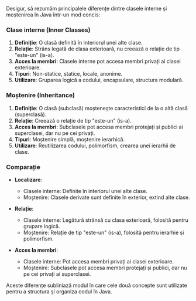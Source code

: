 Desigur, să rezumăm principalele diferențe dintre clasele interne și moștenirea în Java într-un mod concis:

### Clase interne (Inner Classes)

1. **Definiție**: O clasă definită în interiorul unei alte clase.
2. **Relație**: Strâns legată de clasa exterioară, nu creează o relație de tip "este-un" (is-a).
3. **Acces la membri**: Clasele interne pot accesa membri privați ai clasei exterioare.
4. **Tipuri**: Non-statice, statice, locale, anonime.
5. **Utilizare**: Gruparea logică a codului, encapsulare, structura modulară.

### Moștenire (Inheritance)

1. **Definiție**: O clasă (subclasă) moștenește caracteristici de la o altă clasă (superclasă).
2. **Relație**: Creează o relație de tip "este-un" (is-a).
3. **Acces la membri**: Subclasele pot accesa membri protejați și publici ai superclasei, dar nu pe cei privați.
4. **Tipuri**: Moștenire simplă, moștenire ierarhică.
5. **Utilizare**: Reutilizarea codului, polimorfism, crearea unei ierarhii de clase.

### Comparație

- **Localizare**:
  - Clasele interne: Definite în interiorul unei alte clase.
  - Moștenire: Clasele derivate sunt definite în exterior, extind alte clase.

- **Relație**:
  - Clasele interne: Legătură strânsă cu clasa exterioară, folosită pentru grupare logică.
  - Moștenire: Relație de tip "este-un" (is-a), folosită pentru ierarhie și polimorfism.

- **Acces la membri**:
  - Clasele interne: Pot accesa membri privați ai clasei exterioare.
  - Moștenire: Subclasele pot accesa membri protejați și publici, dar nu pe cei privați ai superclasei.

Aceste diferențe subliniază modul în care cele două concepte sunt utilizate pentru a structura și organiza codul în Java.
